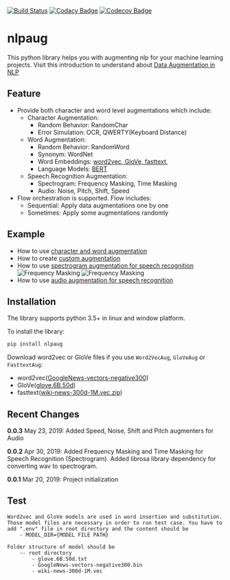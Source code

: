[![Build Status](https://travis-ci.org/makcedward/nlpaug.svg?branch=master)](https://travis-ci.org/makcedward/nlpaug)
[![Codacy Badge](https://api.codacy.com/project/badge/Grade/2d6d1d08016a4f78818161a89a2dfbfb)](https://www.codacy.com/app/makcedward/nlpaug?utm_source=github.com&amp;utm_medium=referral&amp;utm_content=makcedward/nlpaug&amp;utm_campaign=Badge_Grade)
[![Codecov Badge](https://codecov.io/gh/makcedward/nlpaug/branch/master/graph/badge.svg)](https://codecov.io/gh/makcedward/nlpaug)

# nlpaug

This python library helps you with augmenting nlp for your machine learning projects. Visit this introduction to understand about [Data Augmentation in NLP](https://towardsdatascience.com/data-augmentation-in-nlp-2801a34dfc28)

## Feature

* Provide both character and word level augmentations which include:
    * Character Augmentation: 
        * Random Behavior: RandomChar
        * Error Simulation: OCR, QWERTY(Keyboard Distance)
    * Word Augmentation:
        * Random Behavior: RandomWord
        * Synonym: WordNet
        * Word Embeddings: [word2vec, GloVe, fasttext](https://towardsdatascience.com/3-silver-bullets-of-word-embedding-in-nlp-10fa8f50cc5a),
        * Language Models: [BERT](https://towardsdatascience.com/how-bert-leverage-attention-mechanism-and-transformer-to-learn-word-contextual-relations-5bbee1b6dbdb)
    * Speech Recognition Augmentation:
        * Spectrogram: Frequency Masking, Time Masking
        * Audio: Noise, Pitch, Shift, Speed
* Flow orchestration is supported. Flow includes:
    * Sequential: Apply data augmentations one by one
    * Sometimes: Apply some augmentations randomly

## Example
* How to use [character and word augmentation](https://github.com/makcedward/nlpaug/blob/master/example/overview.ipynb)
* How to create [custom augmentation](https://github.com/makcedward/nlpaug/blob/master/example/custom_augmenter.ipynb)
* How to use [spectrogram augmentation for speech recognition](https://github.com/makcedward/nlpaug/blob/master/example/spectrogram_augmenter.ipynb)
![Frequency Masking](https://github.com/makcedward/nlpaug/blob/master/res/spectrogram-frequency_masking.png)
![Frequency Masking](https://github.com/makcedward/nlpaug/blob/master/res/spectrogram-time_masking.png)
* How to use [audio augmentation for speech recognition](https://github.com/makcedward/nlpaug/blob/master/example/audio_augmenter.ipynb)

## Installation

The library supports python 3.5+ in linux and window platform.

To install the library:
```bash
pip install nlpaug
```

Download word2vec or GloVe files if you use `Word2VecAug`, `GloVeAug` or `FasttextAug`:
* word2vec([GoogleNews-vectors-negative300](https://code.google.com/archive/p/word2vec/))
* GloVe([glove.6B.50d](https://nlp.stanford.edu/projects/glove/))
* fasttext([wiki-news-300d-1M.vec.zip](https://fasttext.cc/docs/en/english-vectors.html))

## Recent Changes

**0.0.3** May 23, 2019: Added Speed, Noise, Shift and Pitch augmenters for Audio

**0.0.2** Apr 30, 2019: 
Added Frequency Masking and Time Masking for Speech Recognition (Spectrogram).
Added librosa library dependency for converting wav to spectrogram.

**0.0.1** Mar 20, 2019: Project initialization

## Test

```
Word2vec and GloVe models are used in word insertion and substitution. Those model files are necessary in order to run test case. You have to add ".env" file in root directory and the content should be
	- MODEL_DIR={MODEL FILE PATH}
```

```
Folder structure of model should be
	-- root directory
		- glove.6B.50d.txt
		- GoogleNews-vectors-negative300.bin
		- wiki-news-300d-1M.vec
```